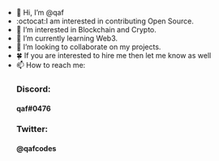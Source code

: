 - 👋 Hi, I’m @qaf
- :octocat:I am interested in contributing Open Source.
- 👀 I’m interested in Blockchain and Crypto.
- 🌱 I’m currently learning Web3.
- 💞️ I’m looking to collaborate on my projects. 
- :four_leaf_clover: If you are interested to hire me then let me know as well
- 📫 How to reach me: <h3>Discord:</h3> <h4>qaf#0476</h4> <h3>Twitter:</h3>  <h4>@qafcodes</h4>

<!---
qafka/qafka is a ✨ special ✨ repository because its `README.md` (this file) appears on your GitHub profile.
You can click the Preview link to take a look at your changes.
--->
